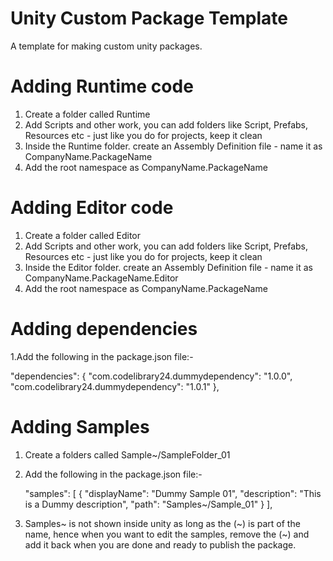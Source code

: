 # Unity Custom Package Template

A template for making custom unity packages.

# Adding Runtime code

1. Create a folder called Runtime
2. Add Scripts and other work, you can add folders like Script, Prefabs, Resources etc - just like you do for projects, keep it clean
3. Inside the Runtime folder. create an Assembly Definition file - name it as CompanyName.PackageName
4. Add the root namespace as CompanyName.PackageName

# Adding Editor code

1. Create a folder called Editor
2. Add Scripts and other work, you can add folders like Script, Prefabs, Resources etc - just like you do for projects, keep it clean
3. Inside the Editor folder. create an Assembly Definition file - name it as CompanyName.PackageName.Editor
4. Add the root namespace as CompanyName.PackageName

# Adding dependencies

1.Add the following in the package.json file:-
  
 "dependencies": {
     "com.codelibrary24.dummydependency": "1.0.0",
     "com.codelibrary24.dummydependency": "1.0.1"
 },


 # Adding Samples
 
 1. Create a folders called Sample~/SampleFolder_01
 2. Add the following in the package.json file:-
 
     "samples": [
        {
            "displayName": "Dummy Sample 01",
            "description": "This is a Dummy description",
            "path": "Samples~/Sample_01"
        }
    ],
 
 4. Samples~ is not shown inside unity as long as the (~) is part of the name, hence when you want to edit the samples, remove the (~) and add it back when you are done and ready to publish the package.
    

